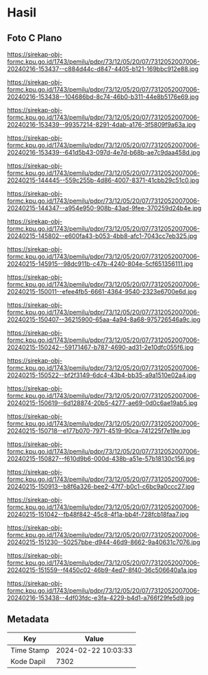 # Hasil

## Foto C Plano

https://sirekap-obj-formc.kpu.go.id/1743/pemilu/pdpr/73/12/05/20/07/7312052007006-20240216-153437--c884d44c-d847-4405-b121-169bbc912e88.jpg

https://sirekap-obj-formc.kpu.go.id/1743/pemilu/pdpr/73/12/05/20/07/7312052007006-20240216-153438--104686bd-8c74-46b0-b311-44e8b5176e69.jpg

https://sirekap-obj-formc.kpu.go.id/1743/pemilu/pdpr/73/12/05/20/07/7312052007006-20240216-153439--99357214-8291-4dab-a176-3f5809f9a63a.jpg

https://sirekap-obj-formc.kpu.go.id/1743/pemilu/pdpr/73/12/05/20/07/7312052007006-20240216-153439--641d5b43-097d-4e7d-b68b-ae7c9daa458d.jpg

https://sirekap-obj-formc.kpu.go.id/1743/pemilu/pdpr/73/12/05/20/07/7312052007006-20240215-144445--559c255b-4d86-4007-8371-41cbb29c51c0.jpg

https://sirekap-obj-formc.kpu.go.id/1743/pemilu/pdpr/73/12/05/20/07/7312052007006-20240215-144347--a954e950-908b-43ad-9fee-370259d24b4e.jpg

https://sirekap-obj-formc.kpu.go.id/1743/pemilu/pdpr/73/12/05/20/07/7312052007006-20240215-145802--e600fa43-b053-4bb8-afc1-7043cc7eb325.jpg

https://sirekap-obj-formc.kpu.go.id/1743/pemilu/pdpr/73/12/05/20/07/7312052007006-20240215-145915--98dc911b-c47b-4240-804e-5cf651356111.jpg

https://sirekap-obj-formc.kpu.go.id/1743/pemilu/pdpr/73/12/05/20/07/7312052007006-20240215-150011--efee4fb5-6661-4364-9540-2323e6700e6d.jpg

https://sirekap-obj-formc.kpu.go.id/1743/pemilu/pdpr/73/12/05/20/07/7312052007006-20240215-150407--36215900-65aa-4a94-8a68-975726546a9c.jpg

https://sirekap-obj-formc.kpu.go.id/1743/pemilu/pdpr/73/12/05/20/07/7312052007006-20240215-150242--59171467-b787-4690-ad31-2e10dfc055f6.jpg

https://sirekap-obj-formc.kpu.go.id/1743/pemilu/pdpr/73/12/05/20/07/7312052007006-20240215-150522--bf2f3149-6dc4-43b4-bb35-a9a1510e02a4.jpg

https://sirekap-obj-formc.kpu.go.id/1743/pemilu/pdpr/73/12/05/20/07/7312052007006-20240215-150619--6d128874-20b5-4277-ae69-0d0c6ae19ab5.jpg

https://sirekap-obj-formc.kpu.go.id/1743/pemilu/pdpr/73/12/05/20/07/7312052007006-20240215-150718--e177b070-7971-4519-90ca-741225f7e19e.jpg

https://sirekap-obj-formc.kpu.go.id/1743/pemilu/pdpr/73/12/05/20/07/7312052007006-20240215-150827--f610d9b6-000d-438b-a51e-57b18130c156.jpg

https://sirekap-obj-formc.kpu.go.id/1743/pemilu/pdpr/73/12/05/20/07/7312052007006-20240215-150913--b8f6a326-bee2-47f7-b0c1-c6bc9a0ccc27.jpg

https://sirekap-obj-formc.kpu.go.id/1743/pemilu/pdpr/73/12/05/20/07/7312052007006-20240215-151042--fb48f842-45c8-4f1a-bb4f-728fcb18faa7.jpg

https://sirekap-obj-formc.kpu.go.id/1743/pemilu/pdpr/73/12/05/20/07/7312052007006-20240215-151230--50257bbe-d944-46d9-8662-9a40631c7076.jpg

https://sirekap-obj-formc.kpu.go.id/1743/pemilu/pdpr/73/12/05/20/07/7312052007006-20240215-151559--f4450c02-46b9-4ed7-8f40-36c506640a1a.jpg

https://sirekap-obj-formc.kpu.go.id/1743/pemilu/pdpr/73/12/05/20/07/7312052007006-20240216-153438--4df03fdc-e3fa-4229-b4d1-a766f29fe5d9.jpg


## Metadata

| Key        | Value               |
| ---------- | ------------------- |
| Time Stamp | 2024-02-22 10:03:33 |
| Kode Dapil | 7302                |



